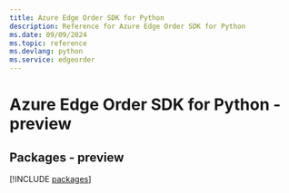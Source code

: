 ```yaml
---
title: Azure Edge Order SDK for Python
description: Reference for Azure Edge Order SDK for Python
ms.date: 09/09/2024
ms.topic: reference
ms.devlang: python
ms.service: edgeorder
---
```

# Azure Edge Order SDK for Python - preview
## Packages - preview
[!INCLUDE [packages](edge-order-index.md)]